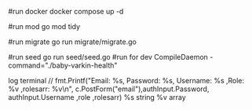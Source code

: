 #run docker
docker compose up -d

#run mod
go mod tidy

#run migrate
go run migrate/migrate.go

#run seed 
go run seed/seed.go
#run for dev
CompileDaemon -command="./baby-varkin-health"

log terminal 
	// fmt.Printf("Email: %s, Password: %s, Username: %s ,Role: %v ,rolesarr: %v\n", c.PostForm("email"),authInput.Password, authInput.Username ,role ,rolesarr)
    %s string
    %v array